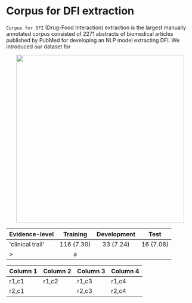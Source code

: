 # Corpus for DFI extraction

`Corpus for DFI` (Drug-Food Interaction) extraction is the largest manually annotated corpus consisted of 2271 abstracts of biomedical articles published by PubMed for developing an NLP model extracting DFI. We introduced our dataset for  

<p align="center"><img src= 'https://user-images.githubusercontent.com/75958220/104395745-c1321780-558c-11eb-9121-2fa7895c56ff.png' width='450' height='450'></p>

| Evidence-level | Training |  Development | Test |
|    :---   |    :---:   |    :---:   |    :---:   |
|  'clinical trail' |  116 (7.30) |  33 (7.24) |  16 (7.08) |
| >  | a |||

| Column 1 | Column 2 | Column 3 | Column 4 |
| -------- | -------- | -------- | -------- |
| r1,c1    | r1,c2    | r1,c3    | r1,c4    |
| r2,c1              || r2,c3    | r2,c4    |
